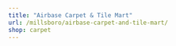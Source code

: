 ```yaml
---
title: "Airbase Carpet & Tile Mart"
url: /millsboro/airbase-carpet-and-tile-mart/
shop: carpet
---
```

